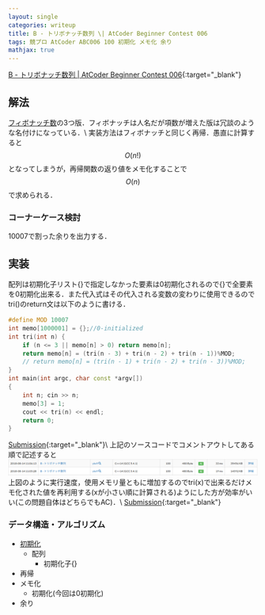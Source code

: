 ```yaml
---
layout: single
categories: writeup
title: B - トリボナッチ数列 \| AtCoder Beginner Contest 006
tags: 競プロ AtCoder ABC006 100 初期化 メモ化 余り
mathjax: true
---
```


[B - トリボナッチ数列 \| AtCoder Beginner Contest 006](https://beta.atcoder.jp/contests/abc006/tasks/abc006_2){:target="_blank"}

## 解法
[フィボナッチ数](https://ja.wikipedia.org/wiki/%E3%83%95%E3%82%A3%E3%83%9C%E3%83%8A%E3%83%83%E3%83%81%E6%95%B0#%E9%A0%85%E6%95%B0%E3%81%AE%E5%A4%89%E6%9B%B4)の3つ版．フィボナッチは人名だが項数が増えた版は冗談のような名付けになっている．\\
実装方法はフィボナッチと同じく再帰．愚直に計算すると$$O(n!)$$となってしまうが，再帰関数の返り値をメモ化することで$$O(n)$$で求められる．
### コーナーケース検討
10007で割った余りを出力する．
## 実装
配列は初期化子リスト{}で指定しなかった要素は0初期化されるので{}で全要素を0初期化出来る．また代入式はその代入される変数の変わりに使用できるのでtri()のreturn文は以下のように書ける．
```cpp
#define MOD 10007
int memo[1000001] = {};//0-initialized
int tri(int n) {
    if (n <= 3 || memo[n] > 0) return memo[n];
    return memo[n] = (tri(n - 3) + tri(n - 2) + tri(n - 1))%MOD;
    // return memo[n] = (tri(n - 1) + tri(n - 2) + tri(n - 3))%MOD;
}
int main(int argc, char const *argv[])
{
    int n; cin >> n;
    memo[3] = 1;
    cout << tri(n) << endl;
    return 0;
}
```
[Submission](https://beta.atcoder.jp/contests/abc006/submissions/3005254){:target="_blank"}\\
上記のソースコードでコメントアウトしてある順で記述すると
![tribonacchi](/images/tribonacchi.png)
上図のように実行速度，使用メモリ量ともに増加するのでtri(x)で出来るだけメモ化された値を再利用する(xが小さい順に計算される)ようにした方が効率がいい(この問題自体はどちらでもAC)．\\
[Submission](https://beta.atcoder.jp/contests/abc006/submissions/3005257){:target="_blank"}

### データ構造・アルゴリズム
- [初期化](https://msdn.microsoft.com/ja-jp/library/w7wd1177.aspx)
    - 配列
        - 初期化子{}
- 再帰
- メモ化
    - 初期化(今回は0初期化)
- 余り
